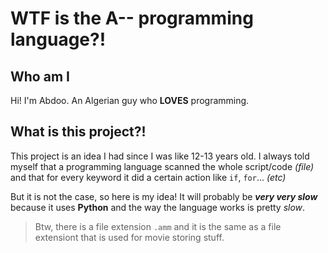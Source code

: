 # WTF is the A-- programming language?!

## Who am I
Hi! I'm Abdoo. An Algerian guy who **LOVES** programming.

## What is this project?!
This project is an idea I had since I was like 12-13 years old.
I always told myself that a programming language scanned the whole script/code *(file)*
and that for every keyword it did a certain action like `if`, `for`... *(etc)*

But it is not the case, so here is my idea! It will probably be ***very very __slow__*** 
because it uses **Python** and the way the language works is pretty *slow*.


> Btw, there is a file extension `.amm` and it is the same as a file extensiont that
is used for movie storing stuff.